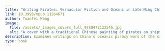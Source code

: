 ```yaml
---
title: "Writing Pirates: Vernacular Fiction and Oceans in Late Ming China"
link: 10.3998/mpub.11564671
author: Yuanfei Wang
image:
  file: /assets/_images_covers_full_9780472132546.jpg
  alt: "A cover with a traditional Chinese painting of pirates on ships "
description: Examines writings on China’s oceanic piracy wars of the sixteenth century
type: book
---
```

